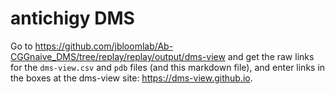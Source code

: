 antichigy DMS
==
Go to https://github.com/jbloomlab/Ab-CGGnaive_DMS/tree/replay/replay/output/dms-view and get the raw links for the `dms-view.csv` and `pdb` files (and this markdown file), and enter links in the boxes at the dms-view site: https://dms-view.github.io.
